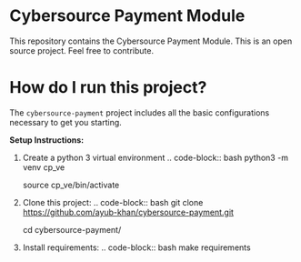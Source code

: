 Cybersource Payment Module
==============

This repository contains the Cybersource Payment Module.
This is an open source project. Feel free to contribute.

How do I run this project?
==========================

The ``cybersource-payment`` project includes all the basic configurations necessary to get you starting.

**Setup Instructions:**

1. Create a python 3 virtual environment
.. code-block:: bash
    python3 -m venv cp_ve

    source cp_ve/bin/activate

2. Clone this project:
.. code-block:: bash
    git clone https://github.com/ayub-khan/cybersource-payment.git
    
    cd cybersource-payment/

3. Install requirements:
.. code-block:: bash
    make requirements

